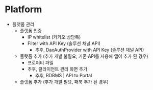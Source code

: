 # Platform
* 플랫폼 관리
  * 플랫폼 인증
    * IP whitelist (카카오 상담톡)
    * Filter with API Key (솔루션 채널 API)
      * 추후, DaoAuthProvider with API Key (솔루션 채널 API)
  * 플랫폼 추가 (추가 개발 불필요, 기존 API를 사용해 앱이 추가 된 경우)
    * 프로퍼티 파일
    * 추후, 클라이언트 관리 화면 추가
      * 추후, RDBMS | API to Portal
  * 플랫폼 추가 (추가 개발 필요, 패북 추가 된 경우)
